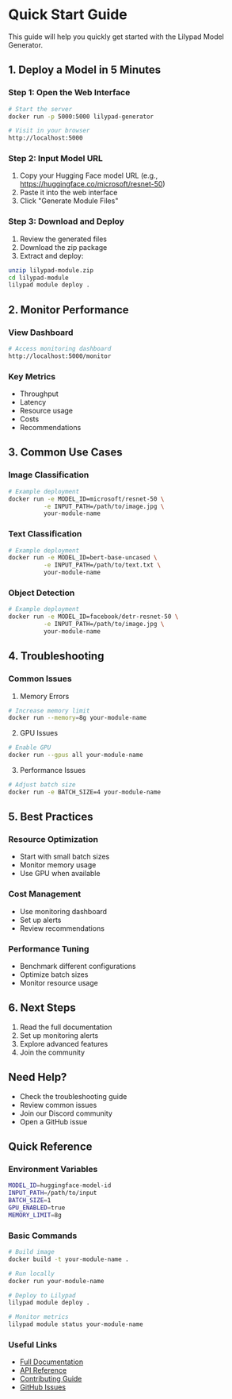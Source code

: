 # Quick Start Guide

This guide will help you quickly get started with the Lilypad Model Generator.

## 1. Deploy a Model in 5 Minutes

### Step 1: Open the Web Interface
```bash
# Start the server
docker run -p 5000:5000 lilypad-generator

# Visit in your browser
http://localhost:5000
```

### Step 2: Input Model URL
1. Copy your Hugging Face model URL (e.g., https://huggingface.co/microsoft/resnet-50)
2. Paste it into the web interface
3. Click "Generate Module Files"

### Step 3: Download and Deploy
1. Review the generated files
2. Download the zip package
3. Extract and deploy:
```bash
unzip lilypad-module.zip
cd lilypad-module
lilypad module deploy .
```

## 2. Monitor Performance

### View Dashboard
```bash
# Access monitoring dashboard
http://localhost:5000/monitor
```

### Key Metrics
- Throughput
- Latency
- Resource usage
- Costs
- Recommendations

## 3. Common Use Cases

### Image Classification
```bash
# Example deployment
docker run -e MODEL_ID=microsoft/resnet-50 \
          -e INPUT_PATH=/path/to/image.jpg \
          your-module-name
```

### Text Classification
```bash
# Example deployment
docker run -e MODEL_ID=bert-base-uncased \
          -e INPUT_PATH=/path/to/text.txt \
          your-module-name
```

### Object Detection
```bash
# Example deployment
docker run -e MODEL_ID=facebook/detr-resnet-50 \
          -e INPUT_PATH=/path/to/image.jpg \
          your-module-name
```

## 4. Troubleshooting

### Common Issues

1. Memory Errors
```bash
# Increase memory limit
docker run --memory=8g your-module-name
```

2. GPU Issues
```bash
# Enable GPU
docker run --gpus all your-module-name
```

3. Performance Issues
```bash
# Adjust batch size
docker run -e BATCH_SIZE=4 your-module-name
```

## 5. Best Practices

### Resource Optimization
- Start with small batch sizes
- Monitor memory usage
- Use GPU when available

### Cost Management
- Use monitoring dashboard
- Set up alerts
- Review recommendations

### Performance Tuning
- Benchmark different configurations
- Optimize batch sizes
- Monitor resource usage

## 6. Next Steps

1. Read the full documentation
2. Set up monitoring alerts
3. Explore advanced features
4. Join the community

## Need Help?

- Check the troubleshooting guide
- Review common issues
- Join our Discord community
- Open a GitHub issue

## Quick Reference

### Environment Variables
```bash
MODEL_ID=huggingface-model-id
INPUT_PATH=/path/to/input
BATCH_SIZE=1
GPU_ENABLED=true
MEMORY_LIMIT=8g
```

### Basic Commands
```bash
# Build image
docker build -t your-module-name .

# Run locally
docker run your-module-name

# Deploy to Lilypad
lilypad module deploy .

# Monitor metrics
lilypad module status your-module-name
```

### Useful Links
- [Full Documentation](./DEVELOPMENT.md)
- [API Reference](./API.md)
- [Contributing Guide](../CONTRIBUTING.md)
- [GitHub Issues](https://github.com/your-repo/issues)